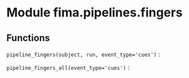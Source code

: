 Module fima.pipelines.fingers
=============================

Functions
---------

    
`pipeline_fingers(subject, run, event_type='cues')`
:   

    
`pipeline_fingers_all(event_type='cues')`
:
